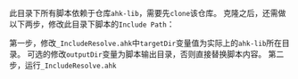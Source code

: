 此目录下所有脚本依赖于仓库`ahk-lib`，需要先`clone`该仓库。
克隆之后，还需做以下两步，修改此目录下脚本的`Include Path`：

第一步，修改`_IncludeResolve.ahk`中`targetDir`变量值为实际上的`ahk-lib`所在目录。
        可选的修改`outputDir`变量为脚本输出目录，否则直接替换脚本内容。
第二步，运行`_IncludeResolve.ahk`